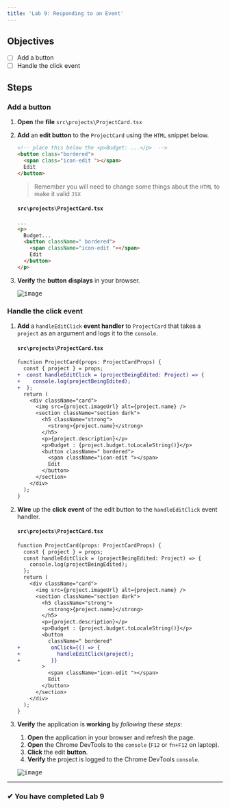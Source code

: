```yaml
---
title: 'Lab 9: Responding to an Event'
---
```


## Objectives

- [ ] Add a button
- [ ] Handle the click event

## Steps

### Add a button

1. **Open** the **file** `src\projects\ProjectCard.tsx`
2. **Add** an **edit button** to the `ProjectCard` using the `HTML` snippet below.

   ```html
   <!-- place this below the <p>Budget: ...</p>  -->
   <button class="bordered">
     <span class="icon-edit "></span>
     Edit
   </button>
   ```

   > Remember you will need to change some things about the `HTML` to make it valid `JSX`

   #### `src\projects\ProjectCard.tsx`

   ```html
   ...
   <p>
     Budget...
     <button className=" bordered">
       <span className="icon-edit "></span>
       Edit
     </button>
   </p>
   ```

3. **Verify** the **button** **displays** in your browser.

   <kbd>![image](https://user-images.githubusercontent.com/1474579/64895325-2fd62c80-d64a-11e9-9454-761ad4982a0e.png)</kbd>

### Handle the click event

1. **Add** a `handleEditClick` **event handler** to `ProjectCard` that takes a `project` as an argument and logs it to the `console`.

   #### `src\projects\ProjectCard.tsx`

   ```diff
   function ProjectCard(props: ProjectCardProps) {
     const { project } = props;
   +  const handleEditClick = (projectBeingEdited: Project) => {
   +    console.log(projectBeingEdited);
   +  };
     return (
       <div className="card">
         <img src={project.imageUrl} alt={project.name} />
         <section className="section dark">
           <h5 className="strong">
             <strong>{project.name}</strong>
           </h5>
           <p>{project.description}</p>
           <p>Budget : {project.budget.toLocaleString()}</p>
           <button className=" bordered">
             <span className="icon-edit "></span>
             Edit
           </button>
         </section>
       </div>
     );
   }
   ```

2. **Wire** up the **click** **event** of the edit button to the `handleEditClick` event handler.

   #### `src\projects\ProjectCard.tsx`

   ```diff
   function ProjectCard(props: ProjectCardProps) {
     const { project } = props;
     const handleEditClick = (projectBeingEdited: Project) => {
       console.log(projectBeingEdited);
     };
     return (
       <div className="card">
         <img src={project.imageUrl} alt={project.name} />
         <section className="section dark">
           <h5 className="strong">
             <strong>{project.name}</strong>
           </h5>
           <p>{project.description}</p>
           <p>Budget : {project.budget.toLocaleString()}</p>
           <button
             className=" bordered"
   +          onClick={() => {
   +            handleEditClick(project);
   +          }}
           >
             <span className="icon-edit "></span>
             Edit
           </button>
         </section>
       </div>
     );
   }
   ```

3) **Verify** the application is **working** by _following these steps_:

   1. **Open** the application in your browser and refresh the page.
   2. **Open** the Chrome DevTools to the `console` (`F12` or `fn+F12` on laptop).
   3. **Click** the edit **button**.
   4. **Verify** the project is logged to the Chrome DevTools `console`.

   <kbd>![image](https://user-images.githubusercontent.com/1474579/64896237-15ea1900-d64d-11e9-8463-8f9990db9d39.png)</kbd>

---

### &#10004; You have completed Lab 9
